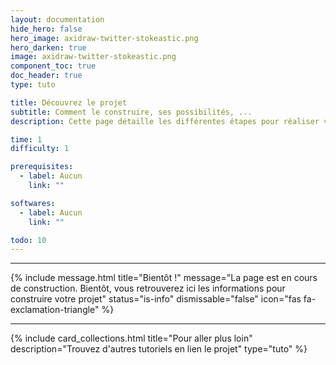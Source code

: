 ```yaml
---
layout: documentation
hide_hero: false
hero_image: axidraw-twitter-stokeastic.png
hero_darken: true
image: axidraw-twitter-stokeastic.png
component_toc: true
doc_header: true
type: tuto

title: Découvrez le projet
subtitle: Comment le construire, ses possibilités, ...
description: Cette page détaille les différentes étapes pour réaliser votre propre machine qui dessins

time: 1
difficulty: 1

prerequisites:
  - label: Aucun
    link: ""

softwares: 
  - label: Aucun
    link: ""

todo: 10
---
```



---

{% include message.html title="Bientôt !" message="La page est en cours de construction. Bientôt, vous retrouverez ici les informations pour construire votre projet"
status="is-info" dismissable="false" icon="fas fa-exclamation-triangle" %}

---

{%
  include card_collections.html
  title="Pour aller plus loin"
  description="Trouvez d'autres tutoriels en lien le projet"
  type="tuto"
%}